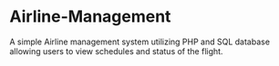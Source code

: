 # Airline-Management
A simple Airline management system utilizing PHP and SQL database allowing users to view schedules and status of the flight.
